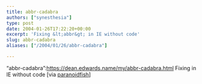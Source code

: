 ```yaml
---
title: abbr-cadabra
authors: ["synesthesia"]
type: post
date: 2004-01-26T17:22:20+00:00
excerpt: 'Fixing &lt;abbr&gt; in IE without code'
slug: abbr-cadabra 
aliases: ["/2004/01/26/abbr-cadabra"]

---
```

&#8220;abbr-cadabra&#8221;:https://dean.edwards.name/my/abbr-cadabra.html Fixing <abbr> in IE without code [via [paranoidfish][1]]

 [1]: https://www.paranoidfish.org